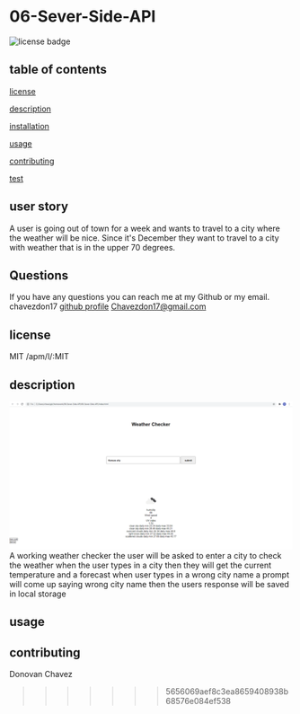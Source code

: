 # 06-Sever-Side-API

![license badge](https://img.shields.io/badge/Licence-MIT-blue)

## table of contents

[license](#license)

[description](#description)

[installation](#installation)

[usage](#usage)

[contributing](#contributing)

[test](#test)

## user story

A user is going out of town for a week and wants to travel to a city where the weather will be nice. Since it's December they want to travel to a city with weather that is in the upper 70 degrees.

## Questions

If you have any questions you can reach me at my Github or my email.
chavezdon17
[github profile](https://github.com/chavezdon17)
Chavezdon17@gmail.com

## license

MIT
/apm/l/:MIT

## description

![screenshot](<assets/Screenshot%20(52).png>)
A working weather checker
the user will be asked to enter a city to check the weather
when the user types in a city
then they will get the current temperature and a forecast
when user types in a wrong city name a prompt will come up saying wrong city name
then the users response will be saved in local storage

## usage

## contributing

Donovan Chavez

> > > > > > > 5656069aef8c3ea8659408938b68576e084ef538

